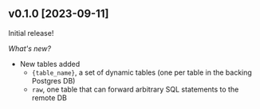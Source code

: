 ## v0.1.0 [2023-09-11]

Initial release!

_What's new?_

- New tables added
  - `{table_name}`, a set of dynamic tables (one per table in the backing Postgres DB)
  - `raw`, one table that can forward arbitrary SQL statements to the remote DB

